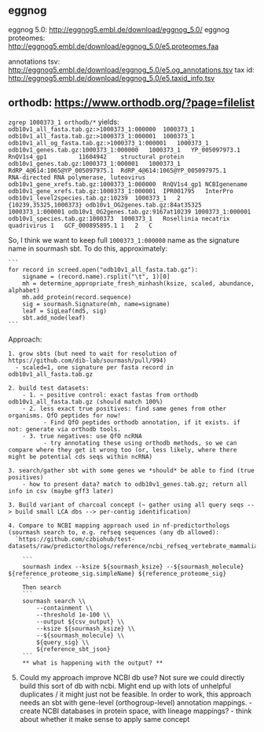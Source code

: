  

## eggnog

 eggnog 5.0: http://eggnog5.embl.de/download/eggnog_5.0/
 eggnog proteomes: http://eggnog5.embl.de/download/eggnog_5.0/e5.proteomes.faa

 annotations tsv: http://eggnog5.embl.de/download/eggnog_5.0/e5.og_annotations.tsv
 tax id: http://eggnog5.embl.de/download/eggnog_5.0/e5.taxid_info.tsv


## orthodb: https://www.orthodb.org/?page=filelist
    
`zgrep 1000373_1 orthodb/*` yields:
    ```
    odb10v1_all_fasta.tab.gz:>1000373_1:000000	1000373_1
    odb10v1_all_fasta.tab.gz:>1000373_1:000001	1000373_1
    odb10v1_all_og_fasta.tab.gz:>1000373_1:000001	1000373_1
    odb10v1_genes.tab.gz:1000373_1:000000	1000373_1	YP_005097973.1	RnQV1s4_gp1			11604942	structural protein
    odb10v1_genes.tab.gz:1000373_1:000001	1000373_1	RdRP_4@614:1065@YP_005097975.1	RdRP_4@614:1065@YP_005097975.1				RNA-directed RNA polymerase, luteovirus
    odb10v1_gene_xrefs.tab.gz:1000373_1:000000	RnQV1s4_gp1	NCBIgenename
    odb10v1_gene_xrefs.tab.gz:1000373_1:000001	IPR001795	InterPro
    odb10v1_level2species.tab.gz:10239	1000373_1	2	{10239,35325,1000373}
    odb10v1_OG2genes.tab.gz:84at35325	1000373_1:000001
    odb10v1_OG2genes.tab.gz:9167at10239	1000373_1:000001
    odb10v1_species.tab.gz:1000373	1000373_1	Rosellinia necatrix quadrivirus 1	GCF_000895895.1	1	2	C
    ```

So, I think we want to keep full `1000373_1:000000` name as the signature name in sourmash sbt. 
To do this, approximately:

    ```
    for record in screed.open("odb10v1_all_fasta.tab.gz"):
        signame = (record.name).rsplit("\t", 1)[0]
        mh = determine_appropriate_fresh_minhash(ksize, scaled, abundance, alphabet)
        mh.add_protein(record.sequence)
        sig = sourmash.Signature(mh, name=signame)
        leaf = SigLeaf(md5, sig)
        sbt.add_node(leaf)
    ```

Approach:
 
    1. grow sbts (but need to wait for resolution of https://github.com/dib-lab/sourmash/pull/994)
      - scaled=1, one signature per fasta record in odb10v1_all_fasta.tab.gz
    
    2. build test datasets:
        - 1. ~ positive control: exact fastas from orthodb odb10v1_all_fasta.tab.gz (should match 100%)
        - 2. less exact true positives: find same genes from other organisms. QfO peptides for now!
              - Find QfO peptides orthodb annotation, if it exists. if not: generate via orthodb tools.
        - 3. true negatives: use QfO ncRNA
              - try annotating these using orthodb methods, so we can compare where they get it wrong too (or, less likely, where there might be potential cds seqs within ncRNA)
    
    3. search/gather sbt with some genes we *should* be able to find (true positives)
        - how to present data? match to odb10v1_genes.tab.gz; return all info in csv (maybe gff3 later)
    
    3. Build variant of charcoal concept (~ gather using all query seqs --> build small LCA dbs --> per-contig identification)
    
    4. Compare to NCBI mapping approach used in nf-predictorthologs (sourmash search to, e.g. refseq sequences (any db allowed):
      `https://github.com/czbiohub/test-datasets/raw/predictorthologs/reference/ncbi_refseq_vertebrate_mammalian_ptprc_plus__np_only.fasta`
   
        ```
        sourmash index --ksize ${sourmash_ksize} --${sourmash_molecule} ${reference_proteome_sig.simpleName} ${reference_proteome_sig}
        ```
        Then search
        ```   
        sourmash search \\
            --containment \\
            --threshold 1e-100 \\
            --output ${csv_output} \\
            --ksize ${sourmash_ksize} \\
            --${sourmash_molecule} \\
            ${query_sig} \\
            ${reference_sbt_json}
        ```
        ** what is happening with the output? **

   5. Could my approach improve NCBI db use? Not sure we could directly build this sort of db with ncbi. Might end up with lots of unhelpful duplicates / it might just not be feasible. In order to work, this approach needs an sbt with gene-level (orthogroup-level) annotation mappings.
          - create NCBI databases in protein space, with lineage mappings?
          - think about whether it make sense to apply same concept
